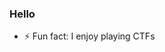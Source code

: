 ### Hello

<!--
**Harry1053/Harry1053** is a ✨ _special_ ✨ repository because its `README.md` (this file) appears on your GitHub profile.

Here are some ideas to get you started:
-->
- ⚡ Fun fact: I enjoy playing CTFs
  
